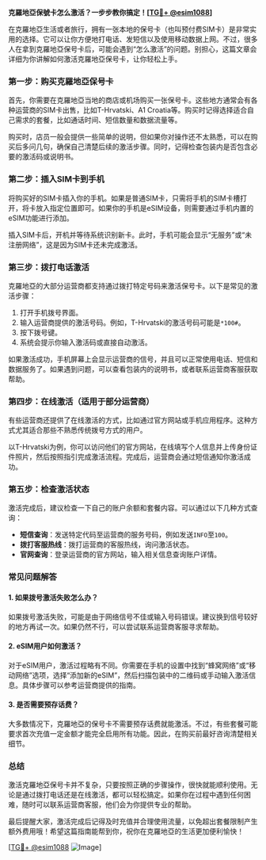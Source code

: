 **克羅地亞保號卡怎么激活？一步步教你搞定！[[TG💪+ @esim1088](https://t.me/s/esim1088)]**

在克羅地亞生活或者旅行，拥有一张本地的保号卡（也叫预付费SIM卡）是非常实用的选择。它可以让你方便地打电话、发短信以及使用移动数据上网。不过，很多人在拿到克羅地亞保号卡后，可能会遇到“怎么激活”的问题。别担心，这篇文章会详细为你讲解如何激活克羅地亞保号卡，让你轻松上手。

### **第一步：购买克羅地亞保号卡**
首先，你需要在克羅地亞当地的商店或机场购买一张保号卡。这些地方通常会有各种运营商的SIM卡出售，比如T-Hrvatski、A1 Croatia等。购买时记得选择适合自己需求的套餐，比如通话时间、短信数量和数据流量等。

购买时，店员一般会提供一些简单的说明，但如果你对操作还不太熟悉，可以在购买后多问几句，确保自己清楚后续的激活步骤。同时，记得检查包装内是否包含必要的激活码或说明书。

### **第二步：插入SIM卡到手机**
将购买好的SIM卡插入你的手机。如果是普通SIM卡，只需将手机的SIM卡槽打开，将卡放入指定位置即可。如果你的手机是eSIM设备，则需要通过手机内置的eSIM功能进行添加。

插入SIM卡后，开机并等待系统识别新卡。此时，手机可能会显示“无服务”或“未注册网络”，这是因为SIM卡还未完成激活。

### **第三步：拨打电话激活**
克羅地亞的大部分运营商都支持通过拨打特定号码来激活保号卡。以下是常见的激活步骤：

1. 打开手机拨号界面。
2. 输入运营商提供的激活号码。例如，T-Hrvatski的激活号码可能是`*100#`。
3. 按下拨号键。
4. 系统会提示你输入激活码或直接自动激活。

如果激活成功，手机屏幕上会显示运营商的信号，并且可以正常使用电话、短信和数据服务了。如果遇到问题，可以查看包装内的说明书，或者联系运营商客服获取帮助。

### **第四步：在线激活（适用于部分运营商）**
有些运营商还提供了在线激活的方式，比如通过官方网站或手机应用程序。这种方式尤其适合那些不熟悉传统拨号方式的用户。

以T-Hrvatski为例，你可以访问他们的官方网站，在线填写个人信息并上传身份证件照片，然后按照指引完成激活流程。完成后，运营商会通过短信通知你激活成功。

### **第五步：检查激活状态**
激活完成后，建议检查一下自己的账户余额和套餐内容。可以通过以下几种方式查询：

- **短信查询**：发送特定代码至运营商的服务号码，例如发送`INFO`至`100`。
- **拨打客服热线**：拨打运营商的客服热线，询问激活状态。
- **官网查询**：登录运营商的官方网站，输入相关信息查询账户详情。

### **常见问题解答**

#### **1. 如果拨号激活失败怎么办？**
如果拨号激活失败，可能是由于网络信号不佳或输入号码错误。建议换到信号较好的地方再试一次。如果仍然不行，可以尝试联系运营商客服寻求帮助。

#### **2. eSIM用户如何激活？**
对于eSIM用户，激活过程略有不同。你需要在手机的设置中找到“蜂窝网络”或“移动网络”选项，选择“添加新的eSIM”，然后扫描包装中的二维码或手动输入激活信息。具体步骤可以参考运营商提供的指南。

#### **3. 是否需要预存话费？**
大多数情况下，克羅地亞的保号卡不需要预存话费就能激活。不过，有些套餐可能要求首次充值一定金额才能完全启用所有功能。因此，在购买前最好咨询清楚相关细节。

### **总结**
激活克羅地亞保号卡并不复杂，只要按照正确的步骤操作，很快就能顺利使用。无论是通过拨打电话还是在线激活，都可以轻松搞定。如果你在过程中遇到任何困难，随时可以联系运营商客服，他们会为你提供专业的帮助。

最后提醒大家，激活完成后记得及时充值并合理使用流量，以免超出套餐限制产生额外费用哦！希望这篇指南能帮到你，祝你在克羅地亞的生活更加便利愉快！

[[TG💪+ @esim1088](https://t.me/s/esim1088) ![Image](https://i.postimg.cc/4NQfJmqS/Snipaste-2025-05-13-00-14-12.png)]